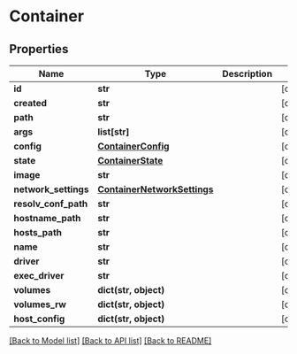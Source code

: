 # Container

## Properties
Name | Type | Description | Notes
------------ | ------------- | ------------- | -------------
**id** | **str** |  | [optional] 
**created** | **str** |  | [optional] 
**path** | **str** |  | [optional] 
**args** | **list[str]** |  | [optional] 
**config** | [**ContainerConfig**](ContainerConfig.md) |  | [optional] 
**state** | [**ContainerState**](ContainerState.md) |  | [optional] 
**image** | **str** |  | [optional] 
**network_settings** | [**ContainerNetworkSettings**](ContainerNetworkSettings.md) |  | [optional] 
**resolv_conf_path** | **str** |  | [optional] 
**hostname_path** | **str** |  | [optional] 
**hosts_path** | **str** |  | [optional] 
**name** | **str** |  | [optional] 
**driver** | **str** |  | [optional] 
**exec_driver** | **str** |  | [optional] 
**volumes** | **dict(str, object)** |  | [optional] 
**volumes_rw** | **dict(str, object)** |  | [optional] 
**host_config** | **dict(str, object)** |  | [optional] 

[[Back to Model list]](../README.md#documentation-for-models) [[Back to API list]](../README.md#documentation-for-api-endpoints) [[Back to README]](../README.md)


